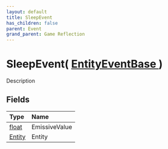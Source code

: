 ```yaml
---
layout: default
title: SleepEvent
has_children: false
parent: Event
grand_parent: Game Reflection
---
```

# SleepEvent( [ EntityEventBase ](/docs/game-reflection/events/entity_event_base) )
Description 

## Fields

| Type | Name |
|:-------------|:--------------|
| [float](/docs/game-reflection/components/float) | EmissiveValue |
| [Entity](/docs/game-reflection/classes/entity) | Entity |

